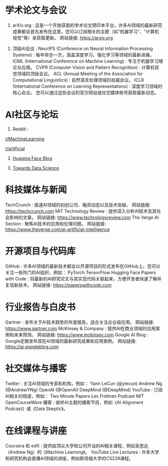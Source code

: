 
# 学术论文与会议
1. arXiv.org : 这是一个开放获取的学术论文预印本平台，许多AI领域的最新研究成果都会首先发布在这里。您可以订阅相关的主题（如“机器学习”、“计算机视觉”等）来获取更新。
网站链接: https://arxiv.org

2. 顶级AI会议 :
NeurIPS (Conference on Neural Information Processing Systems) : 每年举办一次，涵盖深度学习、强化学习等领域的最新进展。
ICML (International Conference on Machine Learning) : 专注于机器学习理论与应用。
CVPR (Computer Vision and Pattern Recognition) : 计算机视觉领域的顶级会议。
ACL (Annual Meeting of the Association for Computational Linguistics) : 自然语言处理领域的权威会议。
ICLR (International Conference on Learning Representations) : 深度学习领域的核心会议。
您可以通过这些会议的官方网站或社交媒体账号获取最新动态。

# AI社区与论坛
1. Reddit :

[r/MachineLearning](https://www.reddit.com/r/MachineLearning/?spm=2b75ac3d.2ef5001f.0.0.4a91c9216Rx9R4)

[r/artificial](https://www.reddit.com/r/artificial/?spm=2b75ac3d.2ef5001f.0.0.4a91c9216Rx9R4)


2. [Hugging Face Blog](https://huggingface.co/blog)

3. [Towards Data Science](https://towardsdatascience.com)

# 科技媒体与新闻
TechCrunch : 报道AI领域的初创公司、融资动态以及技术突破。
网站链接: https://techcrunch.com
MIT Technology Review : 提供深入分析AI技术及其社会影响的文章。
网站链接: https://www.technologyreview.com
The Verge AI Section : 聚焦AI技术的应用和伦理问题。
网站链接: https://www.theverge.com/ai-artificial-intelligence

# 开源项目与代码库
GitHub : 许多AI领域的最新技术都会以开源项目的形式发布在GitHub上。您可以关注一些热门的AI组织，例如：
PyTorch
TensorFlow
Hugging Face
Papers with Code : 将最新的AI研究论文与其实现代码关联起来，方便开发者快速了解并复现新技术。
网站链接: https://paperswithcode.com

# 行业报告与白皮书
Gartner : 发布关于AI技术趋势的年度报告，适合关注企业级应用。
网站链接: https://www.gartner.com
McKinsey & Company : 提供AI在商业领域的应用案例和未来预测。
网站链接: https://www.mckinsey.com
Google AI Blog : Google定期发布其在AI领域的最新研究成果和应用案例。
网站链接: https://ai.googleblog.com

# 社交媒体与播客
Twitter : 关注AI领域的专家和机构，例如：
Yann LeCun (@ylecun)
Andrew Ng (@AndrewYNg)
OpenAI (@OpenAI)
DeepMind (@DeepMind)
YouTube : 订阅AI相关的频道，例如：
Two Minute Papers
Lex Fridman Podcast
MIT OpenCourseWare
播客 : 收听AI主题的播客节目，例如《AI Alignment Podcast》或《Data Skeptic》。

# 在线课程与讲座
Coursera 和 edX : 提供由顶尖大学和公司开设的AI相关课程，例如吴恩达（Andrew Ng）的《Machine Learning》。
YouTube Live Lectures : 许多大学和研究机构会直播AI领域的讲座，例如斯坦福大学的CS229课程。



